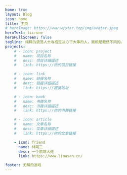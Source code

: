 ```yaml
---
home: true
layout: Blog
icon: home
title: 主页
# heroImage: https://www.wjstar.top/img/avatar.jpeg
heroText: licrone
heroFullScreen: false
tagline: 纯粹的浪荡人士与抱定决心干大事的人，面相是截然不同的。
projects:
    # - icon: project
    #   name: 项目名称
    #   desc: 项目详细描述
    #   link: https://你的项目链接

    # - icon: link
    #   name: 链接名称
    #   desc: 链接详细描述
    #   link: https://链接地址

    # - icon: book
    #   name: 书籍名称
    #   desc: 书籍详细描述
    #   link: https://你的书籍链接

    # - icon: article
    #   name: 文章名称
    #   desc: 文章详细描述
    #   link: https://你的文章链接

    - icon: friend
      name: 林阿三
      desc: 一个前端大佬
      link: https://www.linasan.cn/

footer: 无解的游戏
---
```

